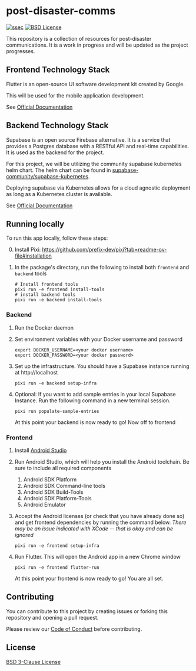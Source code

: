 # post-disaster-comms

[![ssec](https://img.shields.io/badge/SSEC-Project-purple?logo=data:image/png;base64,iVBORw0KGgoAAAANSUhEUgAAAA0AAAAOCAQAAABedl5ZAAAACXBIWXMAAAHKAAABygHMtnUxAAAAGXRFWHRTb2Z0d2FyZQB3d3cuaW5rc2NhcGUub3Jnm+48GgAAAMNJREFUGBltwcEqwwEcAOAfc1F2sNsOTqSlNUopSv5jW1YzHHYY/6YtLa1Jy4mbl3Bz8QIeyKM4fMaUxr4vZnEpjWnmLMSYCysxTcddhF25+EvJia5hhCudULAePyRalvUteXIfBgYxJufRuaKuprKsbDjVUrUj40FNQ11PTzEmrCmrevPhRcVQai8m1PRVvOPZgX2JttWYsGhD3atbHWcyUqX4oqDtJkJiJHUYv+R1JbaNHJmP/+Q1HLu2GbNoSm3Ft0+Y1YMdPSTSwQAAAABJRU5ErkJggg==&style=plastic)](https://ise.washington.edu/news/article/2024-01-14/building-community-resilience-2-million-nsf-grant-will-transform-disaster)
[![BSD License](https://badgen.net/badge/license/BSD-3-Clause/blue)](LICENSE)

This repository is a collection of resources for post-disaster communications. It is a work in progress and will be updated as the project progresses.

## Frontend Technology Stack

Flutter is an open-source UI software development kit created by Google.

This will be used for the mobile application development.

See [Official Documentation](https://flutter.dev/docs)

## Backend Technology Stack

Supabase is an open source Firebase alternative. It is a service that provides a Postgres database with a RESTful API and real-time capabilities. It is used as the backend for the project.

For this project, we will be utilizing the community supabase kubernetes helm chart.
The helm chart can be found in [supabase-community/supabase-kubernetes](https://github.com/supabase-community/supabase-kubernetes).

Deploying supabase via Kubernetes allows for a cloud agnostic deployment as long as a Kubernetes cluster is available.

See [Official Documentation](https://supabase.com/docs)

## Running locally

To run this app locally, follow these steps:

0. Install Pixi: https://github.com/prefix-dev/pixi?tab=readme-ov-file#installation
1. In the package's directory, run the following to install both `frontend` and `backend` tools

   ```console
   # Install frontend tools
   pixi run -e frontend install-tools
   # install backend tools
   pixi run -e backend install-tools
   ```

### Backend

1. Run the Docker daemon

2. Set environment variables with your Docker username and password

   ```console
   export DOCKER_USERNAME=<your docker username>
   export DOCKER_PASSWORD=<your docker password>
   ```

3. Set up the infrastructure. You should have a Supabase instance running at http://localhost

   ```console
   pixi run -e backend setup-infra
   ```

4. Optional: If you want to add sample entries in your local Supabase Instance. 
   Run the following command in a new terminal session.
   
   ```console
   pixi run populate-sample-entries
   ```
   
   At this point your backend is now ready to go! Now off to frontend

### Frontend

1. Install [Android Studio](https://developer.android.com/studio)
2. Run Android Studio, which will help you install the Android toolchain. Be sure to include all required components
   1. Android SDK Platform
   1. Android SDK Command-line tools
   1. Android SDK Build-Tools
   1. Android SDK Platform-Tools
   1. Android Emulator

3. Accept the Android licenses (or check that you have already done so) and get frontend dependencies
   by running the command below. *There may be an issue indicated with XCode -- that is okay and can be ignored*
   
   ```console
   pixi run -e frontend setup-infra
   ```

4. Run Flutter. This will open the Android app in a new Chrome window
   
   ```console
   pixi run -e frontend flutter-run
   ```

   At this point your frontend is now ready to go! You are all set.

## Contributing

You can contribute to this project by creating issues or forking this repository and opening a pull request.

Please review our [Code of Conduct](./CODE_OF_CONDUCT.md) before contributing.

## License

[BSD 3-Clause License](./LICENSE)
